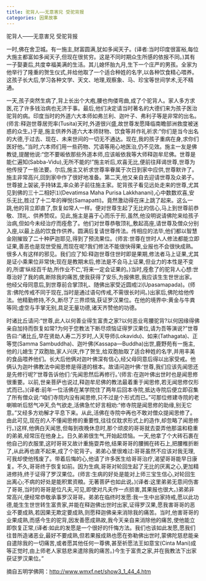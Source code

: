 ```yaml
---
title: 驼背人——无意害兄 受驼背报
categories: 因果故事
---
```


	   
驼背人——无意害兄 受驼背报

一时,佛在舍卫城。有一施主,财富圆满,犹如多闻天子。(译者:当时印度很富裕,每位大施主都富如多闻天子,但现在很贫穷。这是不同时期众生所感的依报不同。)其有一子娶妻后,共度幸福美满的生活。其儿媳怀胎九月,生下一个庄严的男孩。全家为他举行了隆重的贺生仪式,并给他取了一个适合种姓的名字,以各种饮食精心喂养。这孩子长大后,学习各种文学、天文、地理,观察象、马、珍宝等世间学术,无不精通。

一天,孩子突然生病了,背上长出个大疱,腰也佝偻弯曲,成了个驼背人。家人多方求医,花了许多钱治病也无济于事。最后,他们决定请当时著名的大德们来为孩子医治驼背的病。印度当时的外道六大本师如弗兰利、迦叶子、弗利子等是非常的出名。(师言:释迦世尊居兜率(Tusita)天时,外道很兴盛,故世尊发愿降临南瞻部洲救度被迷惑的众生。)于是,施主供养外道六大本师财物、饮食等并作礼祈求:“你们是当今出名的大德,于过去、现在、未来世间的一切无不通达。现在,我的孩子重病在身,求你们医好他。”当时,六本师们用一些药物、咒语等用心地医治,仍不见效。施主一友是佛教徒,提醒他说:“您不要皈依那些外道本师,应该皈依我等大师释迦牟尼佛。世尊是能仁遍知(Sabba-Vidu),无所不能的!”施主听后,欢喜无比,便前往拜谒世尊,世尊为他传授了一些法要。尔后,施主又祈求世尊率眷属于次日到家中应供,世尊默许了。施主非常高兴,回到家中作了很好地准备。第二天,他又亲自去迎请世尊及众弟子。世尊披上袈裟,手持钵盂,率众弟子前往施主家。驼背孩子看见远处走来的世尊,尤其见到佛的三十二相好⑴(Devatimsa Maha Purisa Lakkhanani),心中数数欢喜,安乐无比,胜过了十二年的禅悦(Samapatti)。竟然激动得在床上跳了起来。这么一跳,他的背立即直了,恢复如常人一样。便对世尊生起了无比的信心,马上到世尊前恭敬、顶礼、供养赞叹。见此,施主是喜于心而乐于形,虽然,他没明说请佛陀来给孩子治病,但如今未经治疗而痊愈了。他们对世尊恭敬顶礼,敷起高座,请世尊及僧众分别入座,以最上品的饮食作供养。圆满后复请世尊传法。传相应的法毕,他们都以智慧金刚摧毁了二十种萨迦耶见,得到了预流果位。(师言:世尊在世时人人修法都能立即证果,善恶也是现世受报,而现在呢?我们修法不能很快得果,业报也不会很快成熟。很多人有这样的邪见。我们应了知:释迦世尊住世时即是果期,修法者马上证果,尤其是证小乘果位非常快;现在是教期末后,修法是不会马上证果,但业力的本性是不变的,所谓‘纵经百千劫,所作业不亡,’将来一定会证果的。)当时,痊愈了的驼背人心想:世尊治好了我的病,断除我的痛苦,使我获得了安乐,为报佛恩,我应该生生世世出家。他经父母同意后,到世尊前合掌顶礼、随佛出家受近圆戒⑵(Upasamapada)。(师言:佛陀传戒不同于现在,当时是通过语句传戒,不需很长时间。)出家后,佛陀给他传法。他精勤修持,不久,断尽了三界烦恼,获证罗汉果位。在他的境界中:黄金与牛粪等同;虚空与手掌无别,具足无量功德,诸天齐赞他的功德。

时诸比丘请问:“世尊,此人以何善业得生富贵之家?以何恶业弯腰驼背?以何因缘得佛亲自加持而恢复如常?为何于您教法下断尽烦恼证得罗汉果位,请为吾等演说?”世尊告曰:“诸比丘,早在贤劫人寿二万岁时,人天导师(Lokavidu)、如来(Tathagata)、正等觉(Samma Sambuddha)、迦叶佛(Kassapa—Buddha)出世,鹿野苑有一施主,他的儿媳生了双胞胎,家人兴庆,作了贺生,给双胞胎取了适合种姓的名字,并用丰美的食品喂养他们。长大后他俩对迦叶佛深有信心,经父母同意后得以出家受戒。他俩认为迦叶佛教法中闻思修是得道的根本。故请问迦叶佛:‘世尊,我们应该先闻思还是先修行呢?’世尊告诉他们:‘先闻思然后再修行。’(师言:在迦叶佛出世时也是闻思修很重要。以前,世亲菩萨也说过,释迦牟尼佛的教法最着重于闻思修,若无闻思修仅形式而已。)(译者:前年一位活佛在某学院住了两年后回本寺院,抵达寺院后便立即召集了所有僧众说:“咱们寺院内没有闻思修,只不过是个形式而已。”可那位修建寺院的老喇嘛听后怒气冲天,负气欲走,活佛急忙好言相劝:“修寺院是闻思修的助缘,别无它意。”又经多方劝解才平息下来。从此,活佛在寺院中再也不敢对僧众提闻思修了。由此可见,现在的人不懂闻思修的重要性,往往仅耽求形式上的造作,却忽略了闻思修行。)这样,他俩白天闻思,但每到夜晚休息时,那个顽皮的哥哥就去耍弄他那温和稳重的弟弟,经常压在他身上。日久弟弟很生气,开始起烦恼。一天,他拿了个大砖石裹在他自己的衣服里,这时哥哥又故计重施耍弄他,结果哥哥的腰搁在砖石上,把腰椎折断了,从此再也直不起来,成了个驼背子。弟弟心里很难过:哥哥虽然不应该对我无理,可我却使他残废了。带着后悔的心,他请了许多医生给哥哥治疗,渴望哥哥能早日康复。不久,哥哥终于恢复如前。因为生病,哥哥对轮回生起了无比的厌离之心,更加精进修持,终于证得了罗汉果位。(师言:生病的好处是能对上师三宝生信心,对轮回生出离心;不病的好处是能积累资粮。无著菩萨也如此说。)(译者:这里弟弟无意间伤害了哥哥,当时的哥哥是位凡夫,可见,即使对凡夫作一点损害,其果报也很大。)弟弟非常高兴,便经常恭敬承事罗汉哥哥。弟弟在临终时发愿:我一生中出家持戒,愿以此功德,能生生世世转生富贵家,并能在释迦佛出世时出家,证得罗汉果,愿我害哥哥的恶业不要成熟,若因果无欺定要成熟,则愿释迦佛亲来消除我的痛苦。当时,他害哥哥的业果成熟,而感今生的驼背,因发善愿成熟故,我今天亲自来消除他的痛苦,使他能立即恢复正常,(译者:如此的发愿是一个很好的忏悔方法。我们也该如此发愿,愿我们往昔所造诸恶业,最好不要成熟,但若果报成熟也愿在弥勒佛出世时,蒙佛陀慈悲能亲自遣除我的一切痛苦,或者愿其他任何一尊佛,甚至祈愿法王如意宝(Cinta Mani)成等正觉时,由上师老人家慈悲来遣除我的痛苦。)今生于富贵之家,并在我教法下出家获证罗汉果位。”

摘自五明学佛网：http://www.wmxf.net/show3_1_44_4.htm